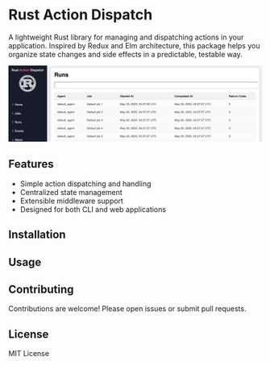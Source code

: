 # Rust Action Dispatch

A lightweight Rust library for managing and dispatching actions in your application. Inspired by Redux and Elm architecture, this package helps you organize state changes and side effects in a predictable, testable way.

![Web UI Screenshot](webui.png)

## Features

- Simple action dispatching and handling
- Centralized state management
- Extensible middleware support
- Designed for both CLI and web applications

## Installation

<Todo>

## Usage

<Todo>

## Contributing

Contributions are welcome! Please open issues or submit pull requests.

## License

MIT License

